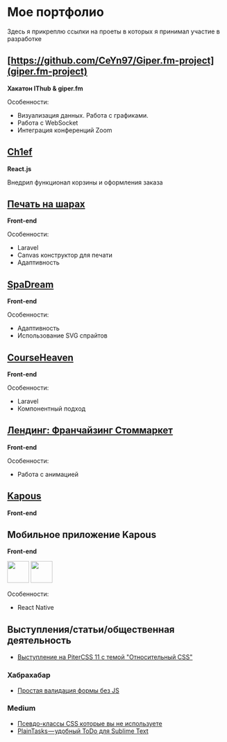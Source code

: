 # Мое портфолио

Здесь я прикреплю ссылки на проеты в которых я принимал участие в разработке

## [https://github.com/CeYn97/Giper.fm-project](giper.fm-project)
**Хакатон IThub & giper.fm**

Особенности:
* Визуализация данных. Работа с графиками.
* Работа с WebSocket
* Интеграция конференций Zoom

## [Ch1ef](https://ch1ef.ru)
**React.js**

Внедрил функционал корзины и оформления заказа

## [Печать на шарах](http://print.zatey.ru/)
**Front-end**

Особенности:
* Laravel
* Canvas конструктор для печати
* Адаптивность

## [SpaDream](https://spadream.ru/)
**Front-end**

Особенности:
* Адаптивность
* Использование SVG спрайтов

## [CourseHeaven](https://courseheaven.com/)
**Front-end**

Особенности:
* Laravel
* Компонентный подход

## [Лендинг: Франчайзинг Стоммаркет](https://franchise.stommarket.ru/)
**Front-end**

Особенности:
* Работа с анимацией

## [Kapous](http://kapous.ru/)
**Front-end**

## Мобильное приложение Kapous
**Front-end**

[<img height="50" src="https://linkmaker.itunes.apple.com/assets/shared/badges/ru-ru/appstore-lrg-efcb5a04c3f3ab07b704da708819a614cca5ae1debda359f9f9841d6fed5de96.svg">](https://apps.apple.com/ru/app/kapous/id1475777360?mt=8)
[<img height="50" src="https://developer.android.com/images/brand/en_app_rgb_wo_60.png">](https://play.google.com/store/apps/details?id=com.kapous&pcampaignid=MKT-Other-global-all-co-prtnr-py-PartBadge-Mar2515-1)

Особенности:
* React Native

## Выступления/статьи/общественная деятельность
* [Выступление на PiterCSS 11 с темой "Относительный CSS"](https://www.youtube.com/watch?v=xdhPX2llDeg)
### Хабрахабар
* [Простая валидация формы без JS](https://habrahabr.ru/post/332804/)
### Medium
* [Псевдо-классы CSS которые вы не используете](https://medium.com/@vUdav/pseudo-class-css-caa2c6737b63)
* [PlainTasks — удобный ToDo для Sublime Text](https://medium.com/@vUdav/plaintasks-todo-sublime-text-76e369133830)

